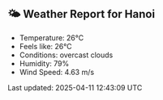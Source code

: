 <!-- WEATHER-START -->
## 🌤 Weather Report for Hanoi

- Temperature: 26°C
- Feels like: 26°C
- Conditions: overcast clouds
- Humidity: 79%
- Wind Speed: 4.63 m/s

Last updated: 2025-04-11 12:43:09 UTC
<!-- WEATHER-END -->

